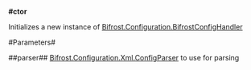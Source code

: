 **#ctor**

Initializes a new instance of [Bifrost.Configuration.BifrostConfigHandler](Bifrost.Configuration.BifrostConfigHandler)

#Parameters#


##parser##
[Bifrost.Configuration.Xml.ConfigParser](Bifrost.Configuration.Xml.ConfigParser) to use for parsing

